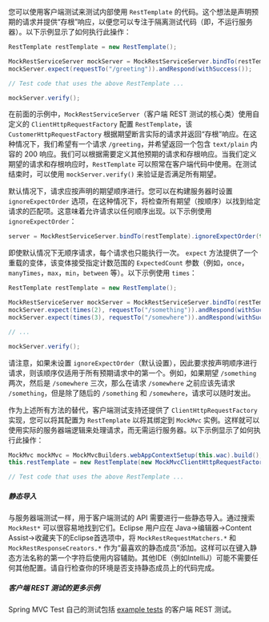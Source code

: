 您可以使用客户端测试来测试内部使用 `RestTemplate` 的代码。这个想法是声明预期的请求并提供“存根”响应，以便您可以专注于隔离测试代码（即，不运行服务器）。以下示例显示了如何执行此操作：

```java
RestTemplate restTemplate = new RestTemplate();

MockRestServiceServer mockServer = MockRestServiceServer.bindTo(restTemplate).build();
mockServer.expect(requestTo("/greeting")).andRespond(withSuccess());

// Test code that uses the above RestTemplate ...

mockServer.verify();
```

在前面的示例中，`MockRestServiceServer`（客户端 REST 测试的核心类）使用自定义的 `ClientHttpRequestFactory` 配置 `RestTemplate`，该 `CustomerHttpRequestFactory` 根据期望断言实际的请求并返回“存根”响应。在这种情况下，我们希望有一个请求 `/greeting`，并希望返回一个包含 `text/plain` 内容的 200 响应。我们可以根据需要定义其他预期的请求和存根响应。当我们定义期望的请求和存根响应时，`RestTemplate` 可以照常在客户端代码中使用。在测试结束时，可以使用 `mockServer.verify()` 来验证是否满足所有期望。

默认情况下，请求应按声明的期望顺序进行。您可以在构建服务器时设置 `ignoreExpectOrder` 选项，在这种情况下，将检查所有期望（按顺序）以找到给定请求的匹配项。这意味着允许请求以任何顺序出现。以下示例使用 `ignoreExpectOrder`：

```java
server = MockRestServiceServer.bindTo(restTemplate).ignoreExpectOrder(true).build();
```

即使默认情况下无顺序请求，每个请求也只能执行一次。 `expect` 方法提供了一个重载的变体，该变体接受指定计数范围的 `ExpectedCount` 参数（例如，`once`，`manyTimes`，`max`，`min`，`between` 等）。以下示例使用 `times`：

```java
RestTemplate restTemplate = new RestTemplate();

MockRestServiceServer mockServer = MockRestServiceServer.bindTo(restTemplate).build();
mockServer.expect(times(2), requestTo("/something")).andRespond(withSuccess());
mockServer.expect(times(3), requestTo("/somewhere")).andRespond(withSuccess());

// ...

mockServer.verify();
```

请注意，如果未设置 `ignoreExpectOrder`（默认设置），因此要求按声明顺序进行请求，则该顺序仅适用于所有预期请求中的第一个。例如，如果期望 `/something` 两次，然后是 `/somewhere` 三次，那么在请求 `/somewhere` 之前应该先请求 `/something`，但是除了随后的 `/something` 和 `/somewhere`，请求可以随时发出。

作为上述所有方法的替代，客户端测试支持还提供了 `ClientHttpRequestFactory` 实现，您可以将其配置为 `RestTemplate` 以将其绑定到 `MockMvc` 实例。这样就可以使用实际的服务器端逻辑来处理请求，而无需运行服务器。以下示例显示了如何执行此操作：

```java
MockMvc mockMvc = MockMvcBuilders.webAppContextSetup(this.wac).build();
this.restTemplate = new RestTemplate(new MockMvcClientHttpRequestFactory(mockMvc));

// Test code that uses the above RestTemplate ...
```

##### 静态导入

与服务器端测试一样，用于客户端测试的 API 需要进行一些静态导入。通过搜索 `MockRest*` 可以很容易地找到它们。Eclipse 用户应在 Java→编辑器→Content Assist→收藏夹下的Eclipse首选项中，将 `MockRestRequestMatchers.*` 和 `MockRestResponseCreators.*` 作为“最喜欢的静态成员”添加。这样可以在键入静态方法名称的第一个字符后使用内容辅助。其他IDE（例如IntelliJ）可能不需要任何其他配置。请自行检查你的环境是否支持静态成员上的代码完成。

##### 客户端 REST 测试的更多示例

Spring MVC Test 自己的测试包括 [example tests](https://github.com/spring-projects/spring-framework/tree/master/spring-test/src/test/java/org/springframework/test/web/client/samples) 的客户端 REST 测试。

